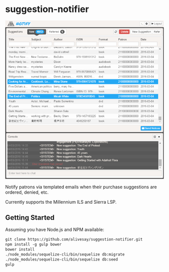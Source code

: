 # suggestion-notifier

![Notifier Screenshot](docs/images/screenshot1.png)

Notify patrons via templated emails when their purchase suggestions are ordered, denied, etc.

Currently supports the Millennium ILS and Sierra LSP.

## Getting Started

Assuming you have Node.js and NPM available:
```
git clone https://github.com/alivesay/suggestion-notifier.git
npm install -g gulp bower
bower install
./node_modules/sequelize-cli/bin/sequelize db:migrate
./node_modules/sequelize-cli/bin/sequelize db:seed
gulp
```

